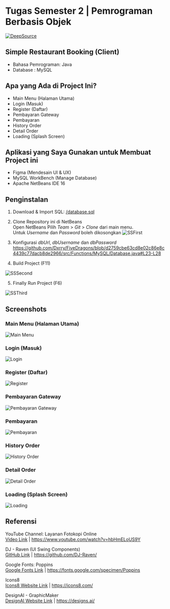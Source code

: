# Tugas Semester 2 | Pemrograman Berbasis Objek

[![DeepSource](https://app.deepsource.com/gh/Dxrry/Semester2-PBO-UAS.svg/?label=active+issues&show_trend=true&token=5sEASpwOghIcmZYu_jeRPH-w)](https://app.deepsource.com/gh/Dxrry/Semester2-PBO-UAS/?ref=repository-badge)

## Simple Restaurant Booking (Client)
* Bahasa Pemrograman: Java
* Database : MySQL

## Apa yang Ada di Project Ini?
- Main Menu (Halaman Utama)
- Login (Masuk)
- Register (Daftar)
- Pembayaran Gateway
- Pembayaran
- History Order
- Detail Order
- Loading (Splash Screen)

## Aplikasi yang Saya Gunakan untuk Membuat Project ini
- Figma (Mendesain UI & UX)
- MySQL WorkBench (Manage Database)
- Apache NetBeans IDE 16
## Penginstalan
1. Download & Import SQL: [/database.sql](/database.sql)
2. Clone Repository ini di NetBeans  
Open NetBeans Pilih *Team* > *Git* > *Clone* dari  main menu.  
Untuk *Username* dan *Password* boleh dikosongkan
![SSFirst](/screenshoots/Screenshot%20from%202023-06-24%2009-02-13.png)

3. Konfigurasi *dbUrl*, *dbUsername* dan *dbPassword*
https://github.com/Dxrry/FiveDragons/blob/d2759cbe63cd8e02c86e8c4439c77dacb8de2966/src/Functions/MySQL/Database.java#L23-L28

4. Build Project (F11)  

![SSSecond](/screenshoots/Screenshot%20from%202023-06-24%2009-19-21.png)

5. Finally Run Project (F6)  

![SSThird](/screenshoots/Screenshot%20from%202023-06-25%2010-17-57.png)

## Screenshots
### Main Menu (Halaman Utama)
![Main Menu](/screenshoots/DASHBOARD.png)
### Login (Masuk)
![Login](/screenshoots/LOGIN.png)
### Register (Daftar)
![Register](/screenshoots/REGISTER.png)
### Pembayaran Gateway
![Pembayaran Gateway](/screenshoots/PAYMENTGATEWAY.png)
### Pembayaran
![Pembayaran](/screenshoots/PAYMENT.png)
### History Order
![History Order](/screenshoots/HISTORY.png)
### Detail Order
![Detail Order](/screenshoots/DETAILORDER.png)
### Loading (Splash Screen)
![Loading](/screenshoots/LOADING.png)

## Referensi
YouTube Channel: Layanan Fotokopi Online  
[Video Link](https://www.youtube.com/watch?v=hbHmELoUS9Y) | https://www.youtube.com/watch?v=hbHmELoUS9Y

DJ - Raven (UI Swing Components)  
[GitHub Link](https://github.com/DJ-Raven/) | https://github.com/DJ-Raven/

Google Fonts: Poppins  
[Google Fonts Link](https://fonts.google.com/specimen/Poppins) | https://fonts.google.com/specimen/Poppins

Icons8  
[Icons8 Website Link](https://icons8.com/) | https://icons8.com/

DesignAI - GraphicMaker  
[DesignAI Website Link](https://designs.ai/) | https://designs.ai/
